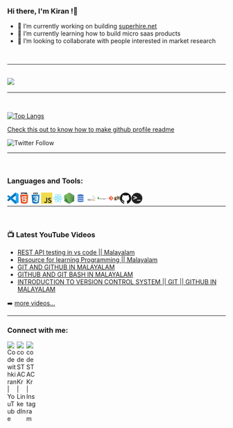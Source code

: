 ### Hi there, I'm Kiran !👋


- 🔭 I’m currently working on building [superhire.net](https://www.superhire.net/) 
- 🌱 I’m currently learning how to build micro saas products
- 👯 I’m looking to collaborate with people interested in market research 

<br>

----

<br>
<img align='centre' src='https://github-readme-stats.vercel.app/api?username=kiranmurali93&&show_icons=true&title_color=fgffff&icon_color=fgffff&text_color=FFFFF&bg_color=0000' >

<br>

----

<br>

[![Top Langs](https://github-readme-stats.vercel.app/api/top-langs/?username=kiranmurali93&layout=compact)](https://github.com/kiranmurali93)

 [Check this out to know how to make github profile readme](https://kiranmurali93.github.io/blog/post/github_profile_readme/)

![Twitter Follow](https://img.shields.io/twitter/follow/Kirannambair?style=social)
<br>

----

<br>

### Languages and Tools:

<img align="left" alt="Visual Studio Code" width="26px" src="https://raw.githubusercontent.com/github/explore/80688e429a7d4ef2fca1e82350fe8e3517d3494d/topics/visual-studio-code/visual-studio-code.png" />
<img align="left" alt="HTML5" width="26px" src="https://raw.githubusercontent.com/github/explore/80688e429a7d4ef2fca1e82350fe8e3517d3494d/topics/html/html.png" />
<img align="left" alt="CSS3" width="26px" src="https://raw.githubusercontent.com/github/explore/80688e429a7d4ef2fca1e82350fe8e3517d3494d/topics/css/css.png" />
<img align="left" alt="JavaScript" width="26px" src="https://raw.githubusercontent.com/github/explore/80688e429a7d4ef2fca1e82350fe8e3517d3494d/topics/javascript/javascript.png" />
<img align="left" alt="React" width="26px" src="https://raw.githubusercontent.com/github/explore/80688e429a7d4ef2fca1e82350fe8e3517d3494d/topics/react/react.png" />
<img align="left" alt="Node.js" width="26px" src="https://raw.githubusercontent.com/github/explore/80688e429a7d4ef2fca1e82350fe8e3517d3494d/topics/nodejs/nodejs.png" />
<img align="left" alt="SQL" width="26px" src="https://raw.githubusercontent.com/github/explore/80688e429a7d4ef2fca1e82350fe8e3517d3494d/topics/sql/sql.png" />
<img align="left" alt="MySQL" width="26px" src="https://raw.githubusercontent.com/github/explore/80688e429a7d4ef2fca1e82350fe8e3517d3494d/topics/mysql/mysql.png" />
<img align="left" alt="MongoDB" width="26px" src="https://raw.githubusercontent.com/github/explore/80688e429a7d4ef2fca1e82350fe8e3517d3494d/topics/mongodb/mongodb.png" />
<img align="left" alt="Git" width="26px" src="https://raw.githubusercontent.com/github/explore/80688e429a7d4ef2fca1e82350fe8e3517d3494d/topics/git/git.png" />
<img align="left" alt="GitHub" width="26px" src="https://raw.githubusercontent.com/github/explore/78df643247d429f6cc873026c0622819ad797942/topics/github/github.png" />
<img align="left" alt="Terminal" width="26px" src="https://raw.githubusercontent.com/github/explore/80688e429a7d4ef2fca1e82350fe8e3517d3494d/topics/terminal/terminal.png" />

<br>

----

<br>

### 📺 Latest YouTube Videos

<!-- YOUTUBE:START -->
- [REST API testing in vs code || Malayalam](https://www.youtube.com/watch?v=gOI9kYG0ppM)
- [Resource for learning Programming || Malayalam](https://www.youtube.com/watch?v=qEQNu8RKZLY)
- [GIT AND GITHUB IN MALAYALAM](https://www.youtube.com/watch?v=rn1DJkNvPbY)
- [GITHUB AND GIT BASH IN MALAYALAM](https://www.youtube.com/watch?v=J9E4plFrxKM)
- [INTRODUCTION TO VERSION CONTROL SYSTEM || GIT || GITHUB IN MALAYALAM](https://www.youtube.com/watch?v=FeecutHFi4o)
<!-- YOUTUBE:END -->

➡️ [more videos...](https://www.youtube.com/channel/UC5rb-lnd-4rtJqRIAWurURA)

---

### Connect with me:


[<img align="left" alt="Codewithkiran | YouTube" width="22px" src="https://cdn.jsdelivr.net/npm/simple-icons@v3/icons/youtube.svg" />][youtube]


[<img align="left" alt="codeSTACKr | LinkedIn" width="22px" src="https://cdn.jsdelivr.net/npm/simple-icons@v3/icons/linkedin.svg" />][linkedin]


[<img align="left" alt="codeSTACKr | Instagram" width="22px" src="https://cdn.jsdelivr.net/npm/simple-icons@v3/icons/instagram.svg" />][instagram]





[youtube]: https://www.youtube.com/channel/UC5rb-lnd-4rtJqRIAWurURA/videos
[instagram]: https://www.instagram.com/kiran__nambiar/
[linkedin]: https://www.linkedin.com/in/kiran-p-k/
